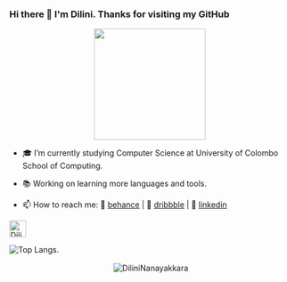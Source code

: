 ### Hi there 👋 I'm Dilini. Thanks for visiting my GitHub


<div align="center">
<img src="https://www.vippng.com/png/detail/254-2544372_the-cherryontop-o-cat-github-octocat.png" width="200">
</div>

- 🎓 I’m currently studying Computer Science at University of Colombo School of Computing.
- 📚 Working on learning more languages and tools.

- 📫 How to reach me: 🎨 [behance][behance] | 🎨 [dribbble][dribbble] | 👔 [linkedin][linkedin] 


[linkedin]: https://www.linkedin.com/in/dilini-nanayakkara-9491331b4/
[behance]: https://www.behance.net/dilininimesha
[dribbble]: https://dribbble.com/Nanayakkara97
<a href="https://dev.to/dilininanayakkara">
  <img src="https://d2fltix0v2e0sb.cloudfront.net/dev-badge.svg" alt="DiliniNanayakkara's DEV Profile" height="30" width="30">
</a>
   
   

![Top Langs](https://github-readme-stats.vercel.app/api/top-langs/?username=DiliniNanayakkara&layout=compact).
<p align="center">&nbsp;<img align="center" src="https://github-readme-stats.vercel.app/api?username=DiliniNanayakkara&theme=dark&show_icons=true" alt="DiliniNanayakkara" /></p>
